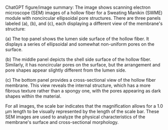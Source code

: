 ChatGPT figure/image summary: The image shows scanning electron microscope (SEM) images of a hollow fiber for a Sweating Manikin (SWME) module with noncircular ellipsoidal pore structures. There are three panels labeled (a), (b), and (c), each displaying a different view of the membrane's structure:

(a) The top panel shows the lumen side surface of the hollow fiber. It displays a series of ellipsoidal and somewhat non-uniform pores on the surface.

(b) The middle panel depicts the shell side surface of the hollow fiber. Similarly, it has noncircular pores on the surface, but the arrangement and pore shapes appear slightly different from the lumen side.

(c) The bottom panel provides a cross-sectional view of the hollow fiber membrane. This view reveals the internal structure, which has a more fibrous texture rather than a spongy one, with the pores appearing as dark shapes within the material.

For all images, the scale bar indicates that the magnification allows for a 1.0 μm length to be visually represented by the length of the scale bar. These SEM images are used to analyze the physical characteristics of the membrane's surface and cross-sectional morphology.